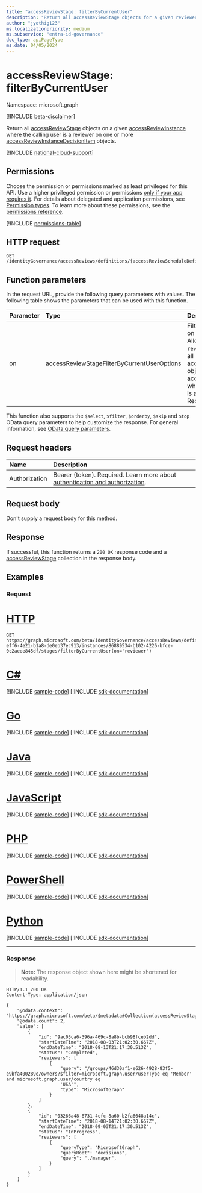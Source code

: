 ```yaml
---
title: "accessReviewStage: filterByCurrentUser"
description: "Return all accessReviewStage objects for a given reviewer."
author: "jyothig123"
ms.localizationpriority: medium
ms.subservice: "entra-id-governance"
doc_type: apiPageType
ms.date: 04/05/2024
---
```


# accessReviewStage: filterByCurrentUser
Namespace: microsoft.graph

[!INCLUDE [beta-disclaimer](../../includes/beta-disclaimer.md)]

Return all [accessReviewStage](../resources/accessReviewStage.md) objects on a given [accessReviewInstance](../resources/accessreviewinstance.md) where the calling user is a reviewer on one or more [accessReviewInstanceDecisionItem](../resources/accessreviewinstancedecisionitem.md) objects.

[!INCLUDE [national-cloud-support](../../includes/all-clouds.md)]

## Permissions
Choose the permission or permissions marked as least privileged for this API. Use a higher privileged permission or permissions [only if your app requires it](/graph/permissions-overview#best-practices-for-using-microsoft-graph-permissions). For details about delegated and application permissions, see [Permission types](/graph/permissions-overview#permission-types). To learn more about these permissions, see the [permissions reference](/graph/permissions-reference).

<!-- { "blockType": "permissions", "name": "accessreviewstage_filterbycurrentuser" } -->
[!INCLUDE [permissions-table](../includes/permissions/accessreviewstage-filterbycurrentuser-permissions.md)]

## HTTP request

<!-- {
  "blockType": "ignored"
}
-->
``` http
GET /identityGovernance/accessReviews/definitions/{accessReviewScheduleDefinitionId}/instances/{accessReviewInstanceId}/stages/filterByCurrentUser(on='reviewer')
```

## Function parameters
In the request URL, provide the following query parameters with values.
The following table shows the parameters that can be used with this function.

|Parameter|Type|Description|
|:---|:---|:---|
|on|accessReviewStageFilterByCurrentUserOptions|Filters results based on the calling user. Allowed value is `reviewer`. This returns all accessReviewStage objects on the accessReviewInstance where the calling user is a reviewer. Required.|

This function also supports the `$select`, `$filter`, `$orderby`, `$skip` and `$top` OData query parameters to help customize the response. For general information, see [OData query parameters](/graph/query-parameters).

## Request headers
|Name|Description|
|:---|:---|
|Authorization|Bearer {token}. Required. Learn more about [authentication and authorization](/graph/auth/auth-concepts).|

## Request body
Don't supply a request body for this method.

## Response

If successful, this function returns a `200 OK` response code and a [accessReviewStage](../resources/accessreviewstage.md) collection in the response body.

## Examples

### Request

# [HTTP](#tab/http)
<!-- {
  "blockType": "request",
  "name": "accessreviewstage_filterbycurrentuser"
}
-->
``` http
GET https://graph.microsoft.com/beta/identityGovernance/accessReviews/definitions/08531375-eff6-4e21-b1a8-de0eb37ec913/instances/86889534-b102-4226-bfce-0c2aeee845df/stages/filterByCurrentUser(on='reviewer')
```

# [C#](#tab/csharp)
[!INCLUDE [sample-code](../includes/snippets/csharp/accessreviewstage-filterbycurrentuser-csharp-snippets.md)]
[!INCLUDE [sdk-documentation](../includes/snippets/snippets-sdk-documentation-link.md)]

# [Go](#tab/go)
[!INCLUDE [sample-code](../includes/snippets/go/accessreviewstage-filterbycurrentuser-go-snippets.md)]
[!INCLUDE [sdk-documentation](../includes/snippets/snippets-sdk-documentation-link.md)]

# [Java](#tab/java)
[!INCLUDE [sample-code](../includes/snippets/java/accessreviewstage-filterbycurrentuser-java-snippets.md)]
[!INCLUDE [sdk-documentation](../includes/snippets/snippets-sdk-documentation-link.md)]

# [JavaScript](#tab/javascript)
[!INCLUDE [sample-code](../includes/snippets/javascript/accessreviewstage-filterbycurrentuser-javascript-snippets.md)]
[!INCLUDE [sdk-documentation](../includes/snippets/snippets-sdk-documentation-link.md)]

# [PHP](#tab/php)
[!INCLUDE [sample-code](../includes/snippets/php/accessreviewstage-filterbycurrentuser-php-snippets.md)]
[!INCLUDE [sdk-documentation](../includes/snippets/snippets-sdk-documentation-link.md)]

# [PowerShell](#tab/powershell)
[!INCLUDE [sample-code](../includes/snippets/powershell/accessreviewstage-filterbycurrentuser-powershell-snippets.md)]
[!INCLUDE [sdk-documentation](../includes/snippets/snippets-sdk-documentation-link.md)]

# [Python](#tab/python)
[!INCLUDE [sample-code](../includes/snippets/python/accessreviewstage-filterbycurrentuser-python-snippets.md)]
[!INCLUDE [sdk-documentation](../includes/snippets/snippets-sdk-documentation-link.md)]

---

### Response
>**Note:** The response object shown here might be shortened for readability.
<!-- {
  "blockType": "response",
  "truncated": true,
  "@odata.type": "Collection(microsoft.graph.accessReviewStage)"
}
-->
``` http
HTTP/1.1 200 OK
Content-Type: application/json

{
    "@odata.context": "https://graph.microsoft.com/beta/$metadata#Collection(accessReviewStage)",
    "@odata.count": 2,
    "value": [
        {
            "id": "9ac05ca6-396a-469c-8a8b-bcb98fceb2dd",
            "startDateTime": "2018-08-03T21:02:30.667Z",
            "endDateTime": "2018-08-13T21:17:30.513Z",
            "status": "Completed",
            "reviewers": [
                {
                    "query": "/groups/46d30af1-e626-4928-83f5-e9bfa400289e/owners?$filter=microsoft.graph.user/userType eq 'Member' and microsoft.graph.user/country eq
                    'USA'",
                    "type": "MicrosoftGraph"
                }
            ]
        },
        {
            "id": "03266a48-8731-4cfc-8a60-b2fa6648a14c",
            "startDateTime": "2018-08-14T21:02:30.667Z",
            "endDateTime": "2018-09-03T21:17:30.513Z",
            "status": "InProgress",
            "reviewers": [
                {
                    "queryType": "MicrosoftGraph",
                    "queryRoot": "decisions",
                    "query": "./manager",
                }
            ]
        }
    ]
}
```

